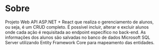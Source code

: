 # Sobre
Projeto Web API ASP.NET + React que realiza o gerenciamento de alunos, ou seja, é um CRUD completo. É possível incluir, alterar e excluir alunos onde cada ação é requisitada ao endpoint específico no back-end. As informações dos alunos são salvadas no banco de dados Microsoft SQL Server utilizando Entity Framework Core para mapeamento das entidades.
